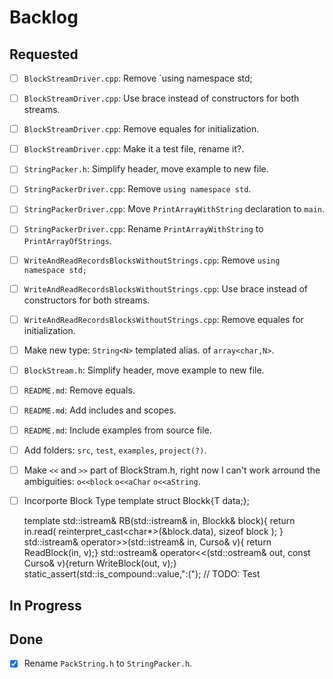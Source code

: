 # Backlog

## Requested
- [ ] `BlockStreamDriver.cpp`: Remove `using namespace std;
- [ ] `BlockStreamDriver.cpp`: Use brace instead of constructors for both streams.
- [ ] `BlockStreamDriver.cpp`: Remove equales for initialization.
- [ ] `BlockStreamDriver.cpp`: Make it a test file, rename it?.
- [ ] `StringPacker.h`: Simplify header, move example to new file.
- [ ] `StringPackerDriver.cpp`: Remove `using namespace std`.
- [ ] `StringPackerDriver.cpp`: Move `PrintArrayWithString` declaration to `main`.
- [ ] `StringPackerDriver.cpp`: Rename `PrintArrayWithString` to `PrintArrayOfStrings`.
- [ ] `WriteAndReadRecordsBlocksWithoutStrings.cpp`: Remove `using namespace std;`
- [ ] `WriteAndReadRecordsBlocksWithoutStrings.cpp`: Use brace instead of constructors for both streams.
- [ ] `WriteAndReadRecordsBlocksWithoutStrings.cpp`: Remove equales for initialization.
- [ ] Make new type: `String<N>` templated alias. of `array<char,N>`.
- [ ] `BlockStream.h`: Simplify header, move example to new file.
- [ ] `README.md`: Remove equals.
- [ ] `README.md`: Add includes and scopes.
- [ ] `README.md`: Include examples from source file.
- [ ] Add folders: `src`, `test`, `examples`, `project(?)`.
- [ ] Make `<<` and `>>` part of BlockStram.h, right now I can't work arround the ambiguities: `o<<block` `o<<aChar` `o<<aString`.
- [ ] Incorporte Block Type
	template<typename T>
	struct Blockk{T data;};

	template<typename T>
	std::istream& RB(std::istream& in, Blockk<T>& block){
		return in.read(
			reinterpret_cast<char*>(&block.data),
			sizeof block
		);
	}
	std::istream& operator>>(std::istream& in, Curso& v){ return ReadBlock(in, v);}
	std::ostream& operator<<(std::ostream& out, const Curso& v){return WriteBlock(out, v);}
	static_assert(std::is_compound<T>::value,":("); // TODO: Test

## In Progress

## Done
- [x] Rename `PackString.h` to `StringPacker.h`.
